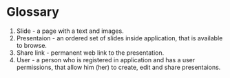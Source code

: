 # Glossary
1. Slide - a page with a text and images.
2. Presentaion - an ordered set of slides inside application, that is available to browse.
3. Share link - permanent web link to the presentation.
4. User - a person who is registered in application and has a user permissions, that allow him (her) to create, edit and share presentaions.
